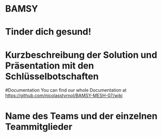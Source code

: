 # BAMSY
# Tinder dich gesund!
# Kurzbeschreibung der Solution und Präsentation mit den Schlüsselbotschaften

#Documentation
You can find our whole Documentation at https://github.com/nicolasstyrnol/BAMSY-MESH-07/wiki

# Name des Teams und der einzelnen Teammitglieder
